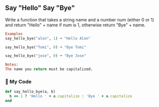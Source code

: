 ## Say "Hello" Say "Bye"

Write a function that takes a string name and a number num (either 0 or 1) and return "Hello" + name if num is 1, otherwise return "Bye" + name.
```ruby
Examples
say_hello_bye("alon", 1) ➞ "Hello Alon"

say_hello_bye("Tomi", 0) ➞ "Bye Tomi"

say_hello_bye("jose", 0) ➞ "Bye Jose"

Notes: 
The name you return must be capitalized.
```
### :gem: My Code
```ruby
def say_hello_bye(a, b)
  b == 1 ? 'Hello ' + a.capitalize : 'Bye ' + a.capitalize
end
```
